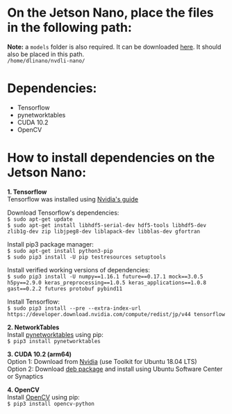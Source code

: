 # On the Jetson Nano, place the files in the following path:  
**Note:** a `models` folder is also required. It can be downloaded [here](https://1drv.ms/u/s!AlG0FKaSj9fe3Eau4bCdaAzXpJZI?e=hp4BPO). It should also be placed in this path.  
`/home/dlinano/nvdli-nano/`

# Dependencies:
- Tensorflow
- pynetworktables
- CUDA 10.2
- OpenCV

# How to install dependencies on the Jetson Nano:
**1. Tensorflow**  
Tensorflow was installed using [Nvidia's guide](https://docs.nvidia.com/deeplearning/frameworks/install-tf-jetson-platform/index.html)

Download Tensorflow's dependencies:  
`$ sudo apt-get update`  
`$ sudo apt-get install libhdf5-serial-dev hdf5-tools libhdf5-dev zlib1g-dev zip libjpeg8-dev liblapack-dev libblas-dev gfortran`

Install pip3 package manager:  
`$ sudo apt-get install python3-pip`  
`$ sudo pip3 install -U pip testresources setuptools`

Install verified working versions of dependencies:  
`$ sudo pip3 install -U numpy==1.16.1 future==0.17.1 mock==3.0.5 h5py==2.9.0 keras_preprocessing==1.0.5 keras_applications==1.0.8 gast==0.2.2 futures protobuf pybind11`

Install Tensorflow:  
`$ sudo pip3 install --pre --extra-index-url https://developer.download.nvidia.com/compute/redist/jp/v44 tensorflow`

**2. NetworkTables**  
Install [pynetworktables](https://github.com/robotpy/robotpy-docs/blob/55e7ab2427824d4c8af3740c3a178e373e4f6ede/install/pynetworktables.rst) using pip:  
`$ pip3 install pynetworktables`


**3. CUDA 10.2 (arm64)**  
Option 1: Download from [Nvidia](https://developer.nvidia.com/cuda-toolkit/arm) (use Toolkit for Ubuntu 18.04 LTS)  
Option 2: Download [deb package](https://1drv.ms/u/s!AlG0FKaSj9fegbJpzJOs8CaZJK6fKA?e=EquCLp) and install using Ubuntu Software Center or Synaptics

**4. OpenCV**  
Install [OpenCV](https://github.com/opencv/opencv) using pip:  
`$ pip3 install opencv-python`
